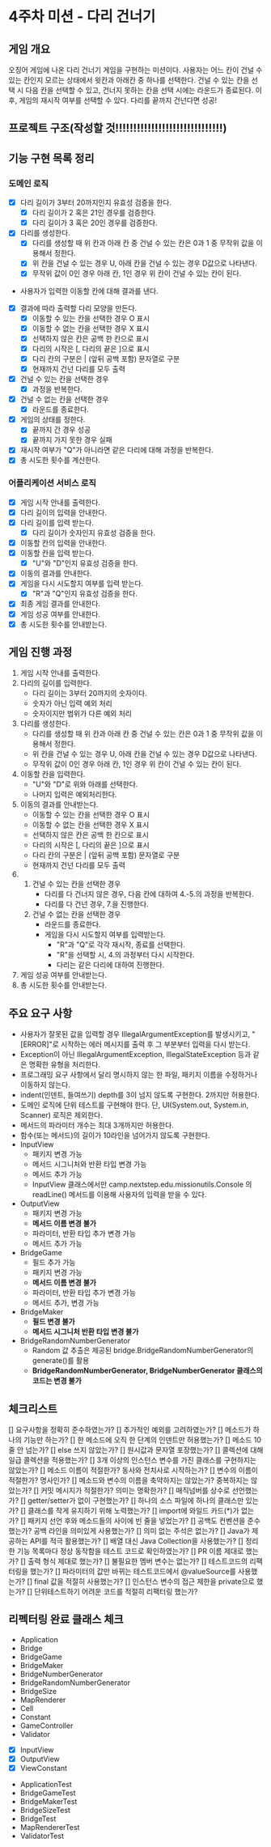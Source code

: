# 4주차 미션 - 다리 건너기

## 게임 개요
오징어 게임에 나온 다리 건너기 게임을 구현하는 미션이다.
사용자는 어느 칸이 건널 수 있는 칸인지 모르는 상태에서 윗칸과 아래칸 중 하나를 선택한다.
건널 수 있는 칸을 선택 시 다음 칸을 선택할 수 있고, 건너지 못하는 칸을 선택 시에는 라운드가 종료된다.
이후, 게임의 재시작 여부를 선택할 수 있다.
다리를 끝까지 건넌다면 성공!

## 프로젝트 구조(작성할 것!!!!!!!!!!!!!!!!!!!!!!!!!!!!!!)

## 기능 구현 목록 정리
### 도메인 로직
- [x] 다리 길이가 3부터 20까지인지 유효성 검증을 한다.
  - [x] 다리 길이가 2 혹은 21인 경우를 검증한다.
  - [x] 다리 길이가 3 혹은 20인 경우를 검증한다.
- [x] 다리를 생성한다.
  - [x] 다리를 생성할 때 위 칸과 아래 칸 중 건널 수 있는 칸은 0과 1 중 무작위 값을 이용해서 정한다.
  - [x] 위 칸을 건널 수 있는 경우 U, 아래 칸을 건널 수 있는 경우 D값으로 나타낸다.
  - [x] 무작위 값이 0인 경우 아래 칸, 1인 경우 위 칸이 건널 수 있는 칸이 된다.
- 사용자가 입력한 이동할 칸에 대해 결과를 낸다.
- [x] 결과에 따라 출력할 다리 모양을 만든다.
  - [x] 이동할 수 있는 칸을 선택한 경우 O 표시
  - [x] 이동할 수 없는 칸을 선택한 경우 X 표시
  - [x] 선택하지 않은 칸은 공백 한 칸으로 표시
  - [x] 다리의 시작은 [, 다리의 끝은 ]으로 표시
  - [x] 다리 칸의 구분은 | (앞뒤 공백 포함) 문자열로 구분
  - [x] 현재까지 건넌 다리를 모두 출력
- [x] 건널 수 있는 칸을 선택한 경우
  - [x] 과정을 반복한다.
- [x] 건널 수 없는 칸을 선택한 경우
  - [x] 라운드를 종료한다.
- [x] 게임의 상태를 정한다.
  - [x] 끝까지 간 경우 성공
  - [x] 끝까지 가지 못한 경우 실패
- [x] 재시작 여부가 "Q"가 아니라면 같은 다리에 대해 과정을 반복한다.
- [x] 총 시도한 횟수를 계산한다.

### 어플리케이션 서비스 로직
- [x] 게임 시작 안내를 출력한다.
- [x] 다리 길이의 입력을 안내한다.
- [x] 다리 길이를 입력 받는다.
    - [x] 다리 길이가 숫자인지 유효성 검증을 한다.
- [x] 이동할 칸의 입력을 안내한다.
- [x] 이동할 칸을 입력 받는다.
    - [x] "U"와 "D"인지 유효성 검증을 한다.
- [x] 이동의 결과를 안내한다.
- [x] 게임을 다시 시도할지 여부를 입력 받는다.
  - [x] "R"과 "Q"인지 유효성 검증을 한다.
- [x] 최종 게임 결과를 안내한다. 
- [x] 게임 성공 여부를 안내한다.
- [x] 총 시도한 횟수를 안내받는다.

## 게임 진행 과정

1. 게임 시작 안내를 출력한다.
2. 다리의 길이를 입력한다.
   - 다리 길이는 3부터 20까지의 숫자이다.
   - 숫자가 아닌 입력 예외 처리
   - 숫자이지만 범위가 다른 예외 처리
3. 다리를 생성한다.
   - 다리를 생성할 때 위 칸과 아래 칸 중 건널 수 있는 칸은 0과 1 중 무작위 값을 이용해서 정한다.
   - 위 칸을 건널 수 있는 경우 U, 아래 칸을 건널 수 있는 경우 D값으로 나타낸다.
   - 무작위 값이 0인 경우 아래 칸, 1인 경우 위 칸이 건널 수 있는 칸이 된다.
4. 이동할 칸을 입력한다.
   - "U"와 "D"로 위와 아래를 선택한다.
   - 나머지 입력은 예외처리한다.
5. 이동의 결과를 안내받는다.
   - 이동할 수 있는 칸을 선택한 경우 O 표시
   - 이동할 수 없는 칸을 선택한 경우 X 표시
   - 선택하지 않은 칸은 공백 한 칸으로 표시
   - 다리의 시작은 [, 다리의 끝은 ]으로 표시
   - 다리 칸의 구분은 | (앞뒤 공백 포함) 문자열로 구분
   - 현재까지 건넌 다리를 모두 출력
6. 1. 건널 수 있는 칸을 선택한 경우
        - 다리를 다 건너지 않은 경우, 다음 칸에 대하여 4.-5.의 과정을 반복한다.
        - 다리를 다 건넌 경우, 7.을 진행한다.
   2. 건널 수 없는 칸을 선택한 경우
        - 라운드를 종료한다. 
        - 게임을 다시 시도할지 여부를 입력받는다.
            - "R"과 "Q"로 각각 재시작, 종료를 선택한다.
            - "R"을 선택할 시, 4.의 과정부터 다시 시작한다.
            - 다리는 같은 다리에 대하여 진행한다.
7. 게임 성공 여부를 안내받는다.
8. 총 시도한 횟수를 안내받는다.

## 주요 요구 사항

- 사용자가 잘못된 값을 입력할 경우 IllegalArgumentException를 발생시키고, "[ERROR]"로 시작하는 에러 메시지를 출력 후 그 부분부터 입력을 다시 받는다. 
- Exception이 아닌 IllegalArgumentException, IllegalStateException 등과 같은 명확한 유형을 처리한다.
- 프로그래밍 요구 사항에서 달리 명시하지 않는 한 파일, 패키지 이름을 수정하거나 이동하지 않는다.
- indent(인덴트, 들여쓰기) depth를 3이 넘지 않도록 구현한다. 2까지만 허용한다.
- 도메인 로직에 단위 테스트를 구현해야 한다. 단, UI(System.out, System.in, Scanner) 로직은 제외한다.
- 메서드의 파라미터 개수는 최대 3개까지만 허용한다.
- 함수(또는 메서드)의 길이가 10라인을 넘어가지 않도록 구현한다.
- InputView
  - 패키지 변경 가능 
  - 메서드 시그니처와 반환 타입 변경 가능
  - 메서드 추가 가능
  - InputView 클래스에서만 camp.nextstep.edu.missionutils.Console 의 readLine() 메서드를 이용해 사용자의 입력을 받을 수 있다.
- OutputView
  - 패키지 변경 가능
  - **메서드 이름 변경 불가**
  - 파라미터, 반환 타입 추가 변경 가능
  - 메서드 추가 가능
- BridgeGame
  - 필드 추가 가능
  - 패키지 변경 가능
  - **메서드 이름 변경 불가**
  - 파라미터, 반환 타입 추가 변경 가능
  - 메서드 추가, 변경 가능
- BridgeMaker
  - **필드 변경 불가**
  - **메서드 시그니처 반환 타입 변경 불가**
- BridgeRandomNumberGenerator
  - Random 값 추출은 제공된 bridge.BridgeRandomNumberGenerator의 generate()를 활용
  - **BridgeRandomNumberGenerator, BridgeNumberGenerator 클래스의 코드는 변경 불가**


## 체크리스트

[] 요구사항을 정확히 준수하였는가?
[] 추가적인 예외를 고려하였는가?
[] 메소드가 하나의 기능만 하는가?
[] 한 메소드에 오직 한 단계의 인덴트만 허용했는가?
[] 메소드 10줄 안 넘는가?
[] else 쓰지 않았는가?
[] 원시값과 문자열 포장했는가?
[] 콜렉션에 대해 일급 콜렉션을 적용했는가?
[] 3개 이상의 인스턴스 변수를 가진 클래스를 구현하지는 않았는가?
[] 메소드 이름이 적절한가? 동사와 전치사로 시작하는가?
[] 변수의 이름이 적절한가? 명사인가?
[] 메소드와 변수의 이름을 축약하지는 않았는가? 중복하지는 않았는가?
[] 커밋 메시지가 적절한가? 의미는 명확한가?
[] 매직넘버를 상수로 선언했는가?
[] getter/setter가 없이 구현했는가?
[] 하나의 소스 파일에 하나의 클래스만 있는가?
[] 클래스를 작게 유지하기 위해 노력했는가?
[] import에 와일드 카드(*)가 없는가?
[] 패키지 선언 후와 메소드들의 사이에 빈 줄을 넣었는가?
[] 공백도 컨벤션을 준수했는가? 공백 라인을 의미있게 사용했는가?
[] 의미 없는 주석은 없는가?
[] Java가 제공하는 API를 적극 활용했는가?
[] 배열 대신 Java Collection을 사용했는가?
[] 정리한 기능 목록마다 정상 동작함을 테스트 코드로 확인하였는가?
[] PR 이름 제대로 했는가?
[] 출력 형식 제대로 했는가?
[] 불필요한 멤버 변수는 없는가?
[] 테스트코드의 리팩터링을 했는가?
[] 파라미터의 값만 바뀌는 테스트코드에서 @valueSource를 사용했는가?
[] final 값을 적절히 사용했는가?
[] 인스턴스 변수의 접근 제한을 private으로 했는가?
[] 단위테스트하기 어려운 코드를 적절히 리팩터링 했는가?

## 리펙터링 완료 클래스 체크
- Application
- Bridge
- BridgeGame
- BridgeMaker
- BridgeNumberGenerator
- BridgeRandomNumberGenerator
- BridgeSize
- MapRenderer
- Cell
- Constant
- GameController
- Validator
- [x] InputView
- [x] OutputView
- [X] ViewConstant

- ApplicationTest
- BridgeGameTest
- BridgeMakerTest
- BridgeSizeTest
- BridgeTest
- MapRendererTest
- ValidatorTest